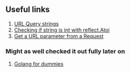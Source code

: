 ## Useful links

1) [URL Query strings](https://lets-go.alexedwards.net/sample/02.06-url-query-strings.html)
2) [Checking if string is int with reflect.Atoi](https://stackoverflow.com/questions/22593259/check-if-string-is-int)
3) [Get a URL parameter from a Request](https://golangcode.com/get-a-url-parameter-from-a-request/)

### Might as well checked it out fully later on
1) [Golang for dummies](https://ranjeet-17may.medium.com/golang-for-dummies-533966dfb4f4)
